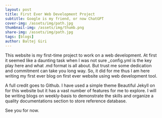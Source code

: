 ```yaml
---
layout: post
title: First Ever Web Development Project
subtitle: Google is my friend, or now ChatGPT
cover-img: /assets/img/path.jpg
thumbnail-img: /assets/img/thumb.png
share-img: /assets/img/path.jpg
tags: [blogs]
author: Baltej Giri
---
```


This website is my first-time project to work on a web development. At first it seemed like a daunting task when I was not sure _config.yml is the key play here and what .md format is all about. But trust me some dedication and commitment can take you long way. So, it did for me thus I am here writing my first ever blog on first ever website using web development tool.

A full credit goes to Github. I have used a simple theme Beautiful Jekyll on for this website but it has a vast number of features for me to explore. I will be writing blogs on weekly-basis to demonstrate the skills and organize a quality documentations section to store reference database.

See you for now.

